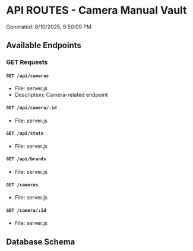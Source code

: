 # API ROUTES - Camera Manual Vault
Generated: 8/10/2025, 9:50:09 PM

## Available Endpoints

### GET Requests

#### `GET /api/cameras`
- File: server.js
- Description: Camera-related endpoint

#### `GET /api/camera/:id`
- File: server.js

#### `GET /api/stats`
- File: server.js

#### `GET /api/brands`
- File: server.js

#### `GET /cameras`
- File: server.js

#### `GET /camera/:id`
- File: server.js

## Database Schema

